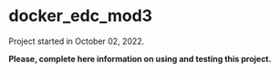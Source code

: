 # docker_edc_mod3

Project started in October 02, 2022.

**Please, complete here information on using and testing this project.**